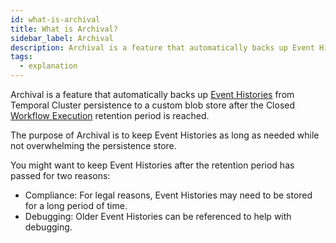 ```yaml
---
id: what-is-archival
title: What is Archival?
sidebar_label: Archival
description: Archival is a feature that automatically backs up Event Histories from Temporal Cluster persistence to a custom blob store after the Closed Workflow Execution retention period is reached.
tags:
  - explanation
---
```


Archival is a feature that automatically backs up [Event Histories](/docs/concepts/what-is-an-event-history) from Temporal Cluster persistence to a custom blob store after the Closed [Workflow Execution](/docs/concepts/what-is-a-workflow-execution) retention period is reached.

The purpose of Archival is to keep Event Histories as long as needed while not overwhelming the persistence store.

You might want to keep Event Histories after the retention period has passed for two reasons:

- Compliance: For legal reasons, Event Histories may need to be stored for a long period of time.
- Debugging: Older Event Histories can be referenced to help with debugging.
